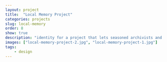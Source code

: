 ```yaml
---
layout: project
title:  "Local Memory Project"
categories: projects
slug: local-memory
order: 8
show: true
description: "identity for a project that lets seasoned archivists and novices build collections of local stories using local news sources"
images: ["local-memory-project-2.jpg", "local-memory-project-1.jpg"]
tags:
    - design
---
```

